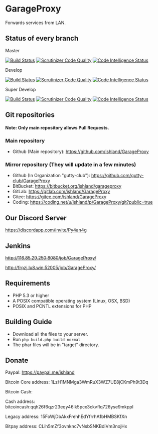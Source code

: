 # GarageProxy
Forwards services from LAN.

## Status of every branch
Master

[![Build Status](https://travis-ci.org/ishland/GarageProxy.svg?branch=master)](https://travis-ci.org/ishland/GarageProxy)
[![Scrutinizer Code Quality](https://scrutinizer-ci.com/g/ishland/GarageProxy/badges/quality-score.png?b=master)](https://scrutinizer-ci.com/g/ishland/GarageProxy/?branch=master)
[![Code Intelligence Status](https://scrutinizer-ci.com/g/ishland/GarageProxy/badges/code-intelligence.svg?b=master)](https://scrutinizer-ci.com/code-intelligence)

Develop

[![Build Status](https://travis-ci.org/ishland/GarageProxy.svg?branch=develop)](https://travis-ci.org/ishland/GarageProxy)
[![Scrutinizer Code Quality](https://scrutinizer-ci.com/g/ishland/GarageProxy/badges/quality-score.png?b=master)](https://scrutinizer-ci.com/g/ishland/GarageProxy/?branch=master)
[![Code Intelligence Status](https://scrutinizer-ci.com/g/ishland/GarageProxy/badges/code-intelligence.svg?b=master)](https://scrutinizer-ci.com/code-intelligence)

Super Develop

[![Build Status](https://travis-ci.org/ishland/GarageProxy.svg?branch=super-develop)](https://travis-ci.org/ishland/GarageProxy)
[![Scrutinizer Code Quality](https://scrutinizer-ci.com/g/ishland/GarageProxy/badges/quality-score.png?b=master)](https://scrutinizer-ci.com/g/ishland/GarageProxy/?branch=master)
[![Code Intelligence Status](https://scrutinizer-ci.com/g/ishland/GarageProxy/badges/code-intelligence.svg?b=master)](https://scrutinizer-ci.com/code-intelligence)

## Git repositories

#### Note: Only main repository allows Pull Requests.

### Main repository
- Github (Main repository): https://github.com/ishland/GarageProxy

### Mirror repository (They will update in a few minutes)
- Github (In Organization "gutty-club"): https://github.com/gutty-club/GarageProxy
- BitBucket: https://bitbucket.org/ishland/garageproxy
- GitLab: https://gitlab.com/ishland/GarageProxy
- Gitee: https://gitee.com/ishland/GarageProxy
- Coding: https://coding.net/u/ishland/p/GarageProxy/git?public=true

## Our Discord Server
https://discordapp.com/invite/Py4an4g

## Jenkins
~~http://116.85.29.250:8080/job/GarageProxy/~~

http://frpzj.lu8.win:52005/job/GarageProxy/

## Requirements
- PHP 5.3 or higher
- A POSIX compatible operating system (Linux, OSX, BSD)
- POSIX and PCNTL extensions for PHP

## Building Guide
- Download all the files to your server.
- Run `php build.php build normal`
- The phar files will be in "target" directory.

## Donate
Paypal: https://paypal.me/ishland

Bitcoin Core address: 1LzH1MNMga3WmRuX3WZ7UE8jCKmPh9t3Dq

Bitcoin Cash: 

Cash address: bitcoincash:qqh26f6qzr23eqy46lk5pcx3ckvflq726yse9mkppl

Legacy address: 15FoWjDbAkxFrehhEdYfrrhA1bHMBSKfXn

Bitpay address: CLih5mZf3ovnknc7vNsbSNKBdiVm3nojHx